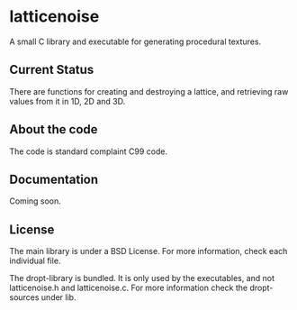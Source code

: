 latticenoise
============

A small C library and executable for generating procedural textures.

Current Status
--------------

There are functions for creating and destroying a lattice, and retrieving raw values
from it in 1D, 2D and 3D.

About the code
-------------

The code is standard complaint C99 code.

Documentation
-------------

Coming soon.

License
-------

The main library is under a BSD License. For more information, check each individual file.

The dropt-library is bundled. It is only used by the executables, and not latticenoise.h and latticenoise.c. For more information check the dropt-sources under lib.
